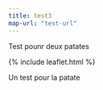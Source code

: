 ```yaml
---
title: test3
map-url: "test-url"
---
```


Test pounr deux patates

{% include leaflet.html %}

Un test pour la patate



